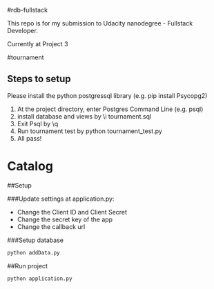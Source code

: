 #rdb-fullstack


This repo is for my submission to Udacity nanodegree - Fullstack Developer.

Currently at Project 3


#tournament

## Steps to setup
Please install the python postgressql library (e.g. pip install Psycopg2)

1. At the project directory, enter Postgres Command Line (e.g. psql)
2. install database and views by \i tournament.sql
3. Exit Psql by \q
4. Run tournament test by python tournament_test.py
5. All pass!

# Catalog

##Setup

###Update settings at application.py:
- Change the Client ID and Client Secret
- Change the secret key of the app
- Change the callback url

###Setup database

```bash
python addData.py
```

##Run project
```bash
python application.py
```
